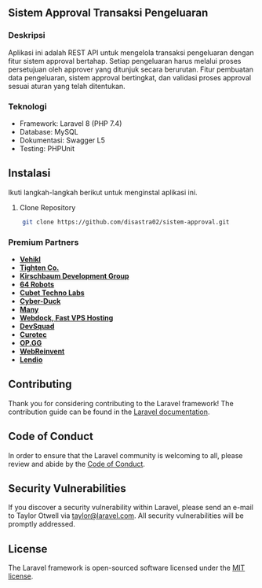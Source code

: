 ## Sistem Approval Transaksi Pengeluaran

### Deskripsi
Aplikasi ini adalah REST API untuk mengelola transaksi pengeluaran dengan fitur sistem approval bertahap. Setiap pengeluaran harus melalui proses persetujuan oleh approver yang ditunjuk secara berurutan.
Fitur pembuatan data pengeluaran, sistem approval bertingkat, dan validasi proses approval sesuai aturan yang telah ditentukan.

### Teknologi
- Framework: Laravel 8 (PHP 7.4)
- Database: MySQL
- Dokumentasi: Swagger L5
- Testing: PHPUnit

## Instalasi

Ikuti langkah-langkah berikut untuk menginstal aplikasi ini.

1. Clone Repository
```sh
    git clone https://github.com/disastra02/sistem-approval.git
```


### Premium Partners

- **[Vehikl](https://vehikl.com/)**
- **[Tighten Co.](https://tighten.co)**
- **[Kirschbaum Development Group](https://kirschbaumdevelopment.com)**
- **[64 Robots](https://64robots.com)**
- **[Cubet Techno Labs](https://cubettech.com)**
- **[Cyber-Duck](https://cyber-duck.co.uk)**
- **[Many](https://www.many.co.uk)**
- **[Webdock, Fast VPS Hosting](https://www.webdock.io/en)**
- **[DevSquad](https://devsquad.com)**
- **[Curotec](https://www.curotec.com/services/technologies/laravel/)**
- **[OP.GG](https://op.gg)**
- **[WebReinvent](https://webreinvent.com/?utm_source=laravel&utm_medium=github&utm_campaign=patreon-sponsors)**
- **[Lendio](https://lendio.com)**

## Contributing

Thank you for considering contributing to the Laravel framework! The contribution guide can be found in the [Laravel documentation](https://laravel.com/docs/contributions).

## Code of Conduct

In order to ensure that the Laravel community is welcoming to all, please review and abide by the [Code of Conduct](https://laravel.com/docs/contributions#code-of-conduct).

## Security Vulnerabilities

If you discover a security vulnerability within Laravel, please send an e-mail to Taylor Otwell via [taylor@laravel.com](mailto:taylor@laravel.com). All security vulnerabilities will be promptly addressed.

## License

The Laravel framework is open-sourced software licensed under the [MIT license](https://opensource.org/licenses/MIT).
